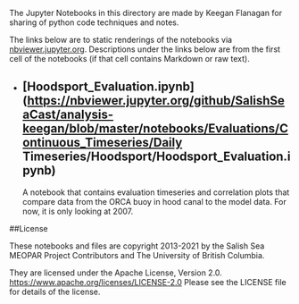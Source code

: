 The Jupyter Notebooks in this directory are made by Keegan Flanagan
for sharing of python code techniques and notes.

The links below are to static renderings of the notebooks via
[nbviewer.jupyter.org](https://nbviewer.jupyter.org/).
Descriptions under the links below are from the first cell of the notebooks
(if that cell contains Markdown or raw text).

* ## [Hoodsport_Evaluation.ipynb](https://nbviewer.jupyter.org/github/SalishSeaCast/analysis-keegan/blob/master/notebooks/Evaluations/Continuous_Timeseries/Daily Timeseries/Hoodsport/Hoodsport_Evaluation.ipynb)  
    
    A notebook that contains evaluation timeseries and correlation plots that compare data from the ORCA buoy in hood canal to the model data. For now, it is only looking at 2007. 


##License

These notebooks and files are copyright 2013-2021
by the Salish Sea MEOPAR Project Contributors
and The University of British Columbia.

They are licensed under the Apache License, Version 2.0.
https://www.apache.org/licenses/LICENSE-2.0
Please see the LICENSE file for details of the license.
